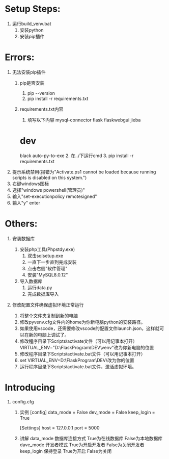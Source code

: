 # Setup Steps:
1. 运行build_venv.bat
     1. 安装python
     2. 安装pip插件
   
# Errors:
 1. 无法安装pip插件
    1. pip是否安装
        1. pip --version
        2. pip install -r requirements.txt
    2. requirements.txt内容
       1. 填写以下内容
         mysql-connector
         flask
         flaskwebgui
         jieba

         # dev
         black
         auto-py-to-exe
       2. 在../下运行cmd
       3. pip install -r requirements.txt
 2. 提示系统禁用(报错为"Activate.ps1 cannot be loaded because running scripts is disabled on this system.")
   1. 右键windows图标
   2. 选择"windows powershell(管理员)"
   3. 输入"set-executionpolicy remotesigned"
   4. 输入"y" enter
      
# Others:
1. 安装数据库
   1. 安装php工具(Phpstdy.exe)
      1. 双击sqlsetup.exe
      2. 一直下一步直到完成安装
      3. 点击右侧"软件管理"
      4. 安装"MySQL8.0.12"
   2. 导入数据库
      1. 运行data.py
      2. 完成数据库导入
                            
2. 修改配置文件确保虚拟环境正常运行
   1. 将整个文件夹复制到新的电脑
   2. 修改pyvenv.cfg文件内的home为你新电脑python的安装路径。
   3. 如果使用vscode，还需要修改vscode的配置文件launch.json，这样就可以在新的电脑上调试了。
   4. 修改程序目录下Scripts\activate文件（可以用记事本打开）
   VIRTUAL_ENV="D:\FlaskProgram\DEV\venv"改为你新电脑的位置
   5. 修改程序目录下Scripts\activate.bat文件（可以用记事本打开）
   6. set VIRTUAL_ENV=D:\FlaskProgram\DEV\改为你的位置
   7. 运行程序目录下Scripts\activate.bat文件，激活虚拟环境。

# Introducing
1. config.cfg
   1. 实例
      [config]
      data_mode = False
      dev_mode = False
      keep_login = True

      [Settings]
      host = 127.0.0.1
      port = 5000
   2. 讲解
      data_mode  数据库连接方式 True为在线数据库 False为本地数据库
      dave_mode  开发者模式     True为开启开发者 False为关闭开发者
      keep_login 保持登录       True为开启      False为关闭




